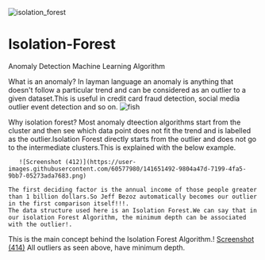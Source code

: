 ![isolation_forest](https://user-images.githubusercontent.com/60577980/140609005-b9220624-183e-43a5-b4a7-da37da361fed.png)
# Isolation-Forest
Anomaly Detection Machine Learning Algorithm

What is an anomaly?
In layman language an anomaly is anything that doesn't follow a particular trend and can be considered as an outlier to a given dataset.This is useful in credit card fraud detection, social media outlier event detection and so on.
![fish](https://user-images.githubusercontent.com/60577980/141651606-dcacd6c5-7ad2-4cb7-a9dd-196561105acd.png)

        
Why isolation forest?
       Most anomaly dteection algorithms start from the cluster and then see which data point does not fit the trend and is labelled as the outlier.Isolation Forest directly starts from the outlier and does not go to the intermediate clusters.This is explained with the below example.
       
       ![Screenshot (412)](https://user-images.githubusercontent.com/60577980/141651492-9804a47d-7199-4fa5-9bb7-05273ada7683.png)

    The first deciding factor is the annual income of those people greater than 1 billion dollars.So Jeff Bezoz automatically becomes our outlier in the first comparison itself!!!.
    The data structure used here is an Isolation Forest.We can say that in our isolation Forest Algorithm, the minimum depth can be associated with the outlier!.
This is the main concept behind  the Isolation Forest Algorithm.!
[Screenshot (414)](https://user-images.githubusercontent.com/60577980/141651580-419bae30-bb72-4344-8a02-494bc988c925.png)
All outliers as seen above, have minimum depth.


